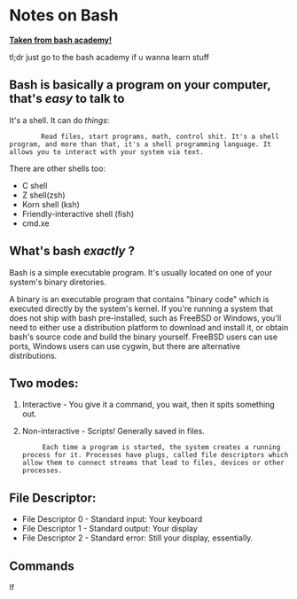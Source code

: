# Notes on Bash
**[Taken from bash academy!]("https://guide.bash.academy/inception/")**

tl;dr just go to the bash academy if u wanna learn stuff

## Bash is basically a program on your computer, that's *easy* to talk to 

It's a shell. It can do *things*:

            Read files, start programs, math, control shit. It's a shell program, and more than that, it's a shell programming language. It allows you to interact with your system via text.

There are  other shells too:

* C shell
* Z shell(zsh)
* Korn shell (ksh)
* Friendly-interactive shell (fish)
* cmd.xe


## What's bash *exactly* ?

Bash is a simple executable program. It's usually located on one of your system's binary diretories.

A binary is an executable program that contains "binary code" which is executed directly by the system's kernel.
If you're running a system that does not ship with bash pre-installed, such as FreeBSD or Windows, you'll need to either use a distribution platform to download and install it, or obtain bash's source code and build the binary yourself.
FreeBSD users can use ports, Windows users can use  cygwin, but there are alternative distributions.

## Two modes:
1) Interactive - You give it a command, you wait, then it spits something out.

2) Non-interactive - Scripts! Generally saved in files.

            Each time a program is started, the system creates a running process for it. Processes have plugs, called file descriptors which allow them to connect streams that lead to files, devices or other processes.

## File Descriptor:

* File Descriptor 0 - Standard input: Your keyboard
* File Descriptor 1 - Standard output: Your display
* File Descriptor 2 - Standard error: Still your display, essentially.


## Commands

If 

